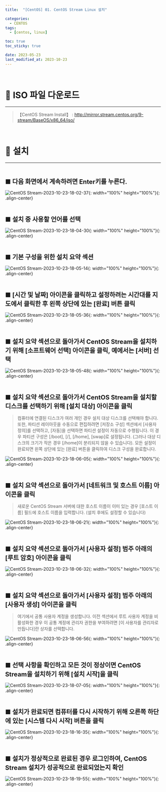 ```yaml
---
title:  "[CentOS] 01. CentOS Stream Linux 설치" 

categories:
  - CENTOS
tags:
  - [centos, linux]

toc: true
toc_sticky: true

date: 2023-05-23
last_modified_at: 2023-10-23
---
```

<br>

# 🔔 ISO 파일 다운로드 
---

<style>
table {
    font-size: 12pt;
}
table th:first-of-type {
    width: 5%;
}
table th:nth-of-type(2) {
    width: 15%;
}
table th:nth-of-type(3) {
    width: 50%;
}
table th:nth-of-type(4) {
    width: 30%;
}
big {
    font-size: 15pt;
}
</style>

> 【CentOS Stream Install】 : <http://mirror.stream.centos.org/9-stream/BaseOS/x86_64/iso/>

<br>

# 🔔 설치
---

<br>

<big> **■ 다음 화면에서 계속하려면 Enter키를 누른다.** </big>

![CentOS Stream-2023-10-23-18-02-37](https://github.com/revenge1005/Kubernetes-Study/assets/42735894/b7f532fc-e15a-4d54-b400-ddeb8a5ef9c8){: width="100%" height="100%"}{: .align-center}

<br>

<big> **■ 설치 중 사용할 언어를 선택** </big>

![CentOS Stream-2023-10-23-18-04-30](https://github.com/revenge1005/Kubernetes-Study/assets/42735894/79fccf10-af9b-4c21-a03b-37a5a50ec9bb){: width="100%" height="100%"}{: .align-center}

<br>

<big> **■ 기본 구성을 위한 설치 요약 섹션** </big>

![CentOS Stream-2023-10-23-18-05-14](https://github.com/revenge1005/Kubernetes-Study/assets/42735894/fbf71497-a1fc-4a93-8549-7232a5903a2b){: width="100%" height="100%"}{: .align-center}

<br>

<big> **■ [시간 및 날짜] 아이콘을 클릭하고 설정하려는 시간대를 지도에서 클릭한 후 왼쪽 상단에 있는 [완료] 버튼 클릭** </big>

![CentOS Stream-2023-10-23-18-05-36](https://github.com/revenge1005/Kubernetes-Study/assets/42735894/38512ff9-181c-4ce8-98b8-a2d69f769b53){: width="100%" height="100%"}{: .align-center}

<br>

<big> **■ 설치 요약 섹션으로 돌아가서 CentOS Stream을 설치하기 위해 [소프트웨어 선택] 아이콘을 클릭, 예에서는 [서버] 선택** </big>

![CentOS Stream-2023-10-23-18-05-48](https://github.com/revenge1005/Kubernetes-Study/assets/42735894/8f116cc7-2b92-499e-9843-7c1f3ed629c9){: width="100%" height="100%"}{: .align-center}

<br>

<big> **■ 설치 요약 섹션으로 돌아가서 CentOS Stream을 설치할 디스크를 선택하기 위해 [설치 대상] 아이콘을 클릭** </big>

> 컴퓨터에 연결된 디스크가 여러 개인 경우 설치 대상 디스크를 선택해야 합니다. 또한, 파티션 레이아웃을 수동으로 편집하려면 [저장소 구성] 섹션에서 [사용자 정의]를 선택하고, [자동]을 선택하면 파티션 설정이 자동으로 수행됩니다. 이 경우 파티션 구성은 [/boot], [/], [/home], [swap]로 설정됩니다. (그러나 대상 디스크의 크기가 작은 경우 [/home]이 분리되지 않을 수 있습니다). 모든 설정이 완료되면 왼쪽 상단에 있는 [완료] 버튼을 클릭하여 디스크 구성을 완료합니다.

![CentOS Stream-2023-10-23-18-06-05](https://github.com/revenge1005/Kubernetes-Study/assets/42735894/7020a66a-9c0a-4bbe-84d3-0a026d314ced){: width="100%" height="100%"}{: .align-center}

<br>

<big> **■ 설치 요약 섹션으로 돌아가서 [네트워크 및 호스트 이름] 아이콘을 클릭** </big>

> 새로운 CentOS Stream 서버에 대한 호스트 이름이 이미 있는 경우 [호스트 이름] 필드에 호스트 이름을 입력합니다. (설치 후에도 설정할 수 있습니다)

![CentOS Stream-2023-10-23-18-06-21](https://github.com/revenge1005/Kubernetes-Study/assets/42735894/125f7584-144f-4acd-ace3-999444970336){: width="100%" height="100%"}{: .align-center}

<br>

<big> **■ 설치 요약 섹션으로 돌아가서 [사용자 설정] 범주 아래의 [루트 암호] 아이콘을 클릭** </big>

![CentOS Stream-2023-10-23-18-06-32](https://github.com/revenge1005/Kubernetes-Study/assets/42735894/a38d0627-4de3-4b4f-909d-84055bd98232){: width="100%" height="100%"}{: .align-center}

<br>

<big> **■ 설치 요약 섹션으로 돌아가서 [사용자 설정] 범주 아래의 [사용자 생성] 아이콘을 클릭** </big>

> 여기에서 공통 사용자 계정을 생성합니다. 이전 섹션에서 루트 사용자 계정을 비활성화한 경우 이 공통 계정에 관리자 권한을 부여하려면 [이 사용자를 관리자로 만듭니다]란 상자를 선택합니다.

![CentOS Stream-2023-10-23-18-06-56](https://github.com/revenge1005/Kubernetes-Study/assets/42735894/14606473-1c5e-4bd6-8bfd-3095c4251884){: width="100%" height="100%"}{: .align-center}

<br>

<big> **■ 선택 사항을 확인하고 모든 것이 정상이면 CentOS Stream을 설치하기 위해 [설치 시작]을 클릭** </big>

![CentOS Stream-2023-10-23-18-07-05](https://github.com/revenge1005/Kubernetes-Study/assets/42735894/350ad3be-efd1-4f78-b110-223982557568){: width="100%" height="100%"}{: .align-center}

<br>

<big> **■ 설치가 완료되면 컴퓨터를 다시 시작하기 위해 오른쪽 하단에 있는 [시스템 다시 시작] 버튼을 클릭** </big>

![CentOS Stream-2023-10-23-18-16-35](https://github.com/revenge1005/Kubernetes-Study/assets/42735894/cf2313f8-2cc9-4727-a2d9-5ed23e8ec50d){: width="100%" height="100%"}{: .align-center}


<br>

<big> **■ 설치가 정상적으로 완료된 경우 로그인하여, CentOS Stream 설치가 성공적으로 완료되었는지 확인** </big>

![CentOS Stream-2023-10-23-18-19-55](https://github.com/revenge1005/Kubernetes-Study/assets/42735894/62bd4100-58ac-44a7-a8d1-fe4947d10c80){: width="100%" height="100%"}{: .align-center}
